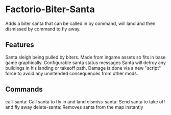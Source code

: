 # Factorio-Biter-Santa
Adds a biter santa that can be called in by command, will land and then dismissed by command to fly away.

Features
-------
Santa sleigh being pulled by biters. Made from ingame assets so fits in base game graphically.
Configurable santa status messages
Santa will detroy any buildings in his landing or takeoff path. Damage is done via a new "script" force to avoid any unintended consequences from other mods.


Commands
-------
call-santa: Call santa to fly in and land
dismiss-santa: Send santa to take off and fly away
delete-santa: Removes santa from the map instantly
